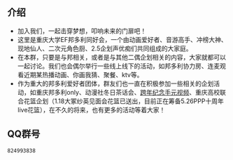 ## 介绍
- 加入我们，一起击穿梦想，叩响未来的门扉吧！
- 这里是重庆大学EF邦多利同好会，一个由动画爱好者、音游高手、冲榜大神、现地仙人、二次元角色厨、2.5企划声优痴们共同组成的大家庭。
- 在本群，只要是与邦相关，或者是与其他二偶企划相关的内容，大家就都可以一起讨论。我们也会偶尔举行一些线上线下的活动，如邦多利协力房、连麦观看近期某热播动画、你画我猜、聚餐、ktv等。
- 作为重大的邦多利爱好者团体，群友们也一直在积极参加一些相关的企划活动，如重庆邦多利only、动漫社冬日茶话会、[跨年纪念手元视频](https://www.bilibili.com/video/BV1ww6aYPEDE/)、重庆高校联合花篮企划（1.18大冢纱英见面会花篮已送出，目前正在筹备5.26PPP十周年live花篮），在不久的将来，也有更多的活动等着大家！
##  QQ群号
`824993838`
